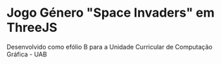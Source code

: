 # Jogo Género "Space Invaders" em ThreeJS 
Desenvolvido como efólio B para a Unidade Curricular de Computação Gráfica - UAB
